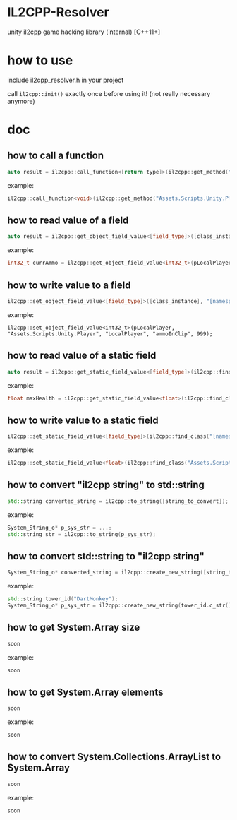 # IL2CPP-Resolver
unity il2cpp game hacking library (internal) [C++11+]

# how to use
include il2cpp_resolver.h in your project

call ```il2cpp::init()``` exactly once before using it! (not really necessary anymore)

# doc
## how to call a function
```C++
auto result = il2cpp::call_function<[return type]>(il2cpp::get_method("[namespace]", "[class_name]", "[method_name]"), [class_instance], [argument(s)], [method]);
```
example:
```C++
il2cpp::call_function<void>(il2cpp::get_method("Assets.Scripts.Unity.Player", "Btd6Player", "AddItemToInventory"), p_btd6_player, p_item_id, 0);
```
## how to read value of a field
```C++
auto result = il2cpp::get_object_field_value<[field_type]>([class_instance], "[namespace]", "[class_name]", "[field_name]");
```
example:
```C++
int32_t currAmmo = il2cpp::get_object_field_value<int32_t>(pLocalPlayer, "Assets.Scripts.Unity.Player", "LocalPlayer", "ammoInClip");
```
## how to write value to a field
```C++
il2cpp::set_object_field_value<[field_type]>([class_instance], "[namespace]", "[class_name]", "[field_name]", [value]);
```
example:
```
il2cpp::set_object_field_value<int32_t>(pLocalPlayer, "Assets.Scripts.Unity.Player", "LocalPlayer", "ammoInClip", 999);
```
## how to read value of a static field
```C++
auto result = il2cpp::get_static_field_value<[field_type]>(il2cpp::find_class("[namespace]", "[class_name]"), "[field_name]");
```
example:
```C++
float maxHealth = il2cpp::get_static_field_value<float>(il2cpp::find_class("Assets.Scripts.Unity.Player", "PlayerEntity"), "maxHealth");
```
## how to write value to a static field
```C++
il2cpp::set_static_field_value<[field_type]>(il2cpp::find_class("[namespace]", "[class_name]"), "[field_name]", [value]);
```
example:
```C++
il2cpp::set_static_field_value<float>(il2cpp::find_class("Assets.Scripts.Unity.Player", "PlayerEntity"), "maxHealth", 120.0f);
```
## how to convert "il2cpp string" to std::string
```C++
std::string converted_string = il2cpp::to_string([string_to_convert]);
```
example:
```C++
System_String_o* p_sys_str = ...;
std::string str = il2cpp::to_string(p_sys_str);
```
## how to convert std::string to "il2cpp string"
```C++
System_String_o* converted_string = il2cpp::create_new_string([string_to_convert]);
```
example:
```C++
std::string tower_id("DartMonkey");
System_String_o* p_sys_str = il2cpp::create_new_string(tower_id.c_str());
```
## how to get System.Array size
```C++
soon
```
example:
```C++
soon
```
## how to get System.Array elements
```C++
soon
```
example:
```C++
soon
```
## how to convert System.Collections.ArrayList to System.Array
```C++
soon
```
example:
```C++
soon
```
